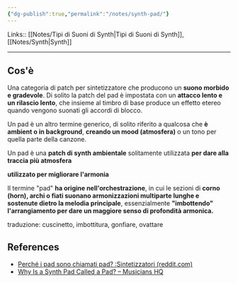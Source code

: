 ```yaml
---
{"dg-publish":true,"permalink":"/notes/synth-pad/"}
---
```


Links:: [[Notes/Tipi di Suoni di Synth\|Tipi di Suoni di Synth]], [[Notes/Synth\|Synth]]

---
## Cos'è

Una categoria di patch per sintetizzatore che producono un **suono morbido e gradevole**. Di solito la patch del pad è impostata con un **attacco lento e un rilascio lento**, che insieme al timbro di base produce un effetto etereo quando vengono suonati gli accordi di blocco. 

Un pad è un altro termine generico, di solito riferito a qualcosa che **è ambient o in background**, **creando un mood (atmosfera)** o un tono per quella parte della canzone.

Un pad è una **patch di synth ambientale** solitamente utilizzata **per dare alla traccia più atmosfera**

**utilizzato per migliorare l'armonia**

Il termine "pad" **ha origine nell'orchestrazione**, in cui le sezioni di **corno (horn), archi o fiati suonano armonizzazioni multiparte lunghe e sostenute dietro la melodia principale**, essenzialmente **"imbottendo" l'arrangiamento per dare un maggiore senso di profondità armonica.**

traduzione: cuscinetto, imbottitura, gonfiare, ovattare


## References

- [Perché i pad sono chiamati pad? :Sintetizzatori (reddit.com)](https://www.reddit.com/r/synthesizers/comments/ayfvhh/why_are_pads_called_pads/)
- [Why Is a Synth Pad Called a Pad? – Musicians HQ](https://musicianshq.com/why-is-a-synth-pad-called-a-pad/)

